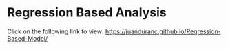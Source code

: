 # Regression Based Analysis

Click on the following link to view:
https://juanduranc.github.io/Regression-Based-Model/
